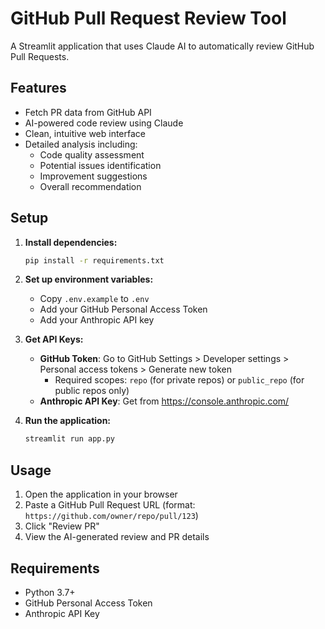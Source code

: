 # GitHub Pull Request Review Tool

A Streamlit application that uses Claude AI to automatically review GitHub Pull Requests.

## Features

- Fetch PR data from GitHub API
- AI-powered code review using Claude
- Clean, intuitive web interface
- Detailed analysis including:
  - Code quality assessment
  - Potential issues identification
  - Improvement suggestions
  - Overall recommendation

## Setup

1. **Install dependencies:**
   ```bash
   pip install -r requirements.txt
   ```

2. **Set up environment variables:**
   - Copy `.env.example` to `.env`
   - Add your GitHub Personal Access Token
   - Add your Anthropic API key

3. **Get API Keys:**
   - **GitHub Token**: Go to GitHub Settings > Developer settings > Personal access tokens > Generate new token
     - Required scopes: `repo` (for private repos) or `public_repo` (for public repos only)
   - **Anthropic API Key**: Get from https://console.anthropic.com/

4. **Run the application:**
   ```bash
   streamlit run app.py
   ```

## Usage

1. Open the application in your browser
2. Paste a GitHub Pull Request URL (format: `https://github.com/owner/repo/pull/123`)
3. Click "Review PR"
4. View the AI-generated review and PR details

## Requirements

- Python 3.7+
- GitHub Personal Access Token
- Anthropic API Key